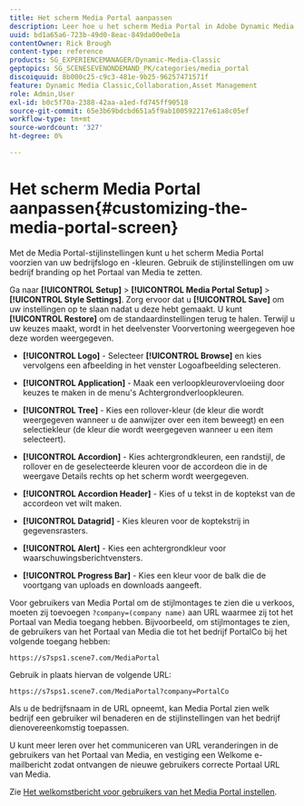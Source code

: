 ```yaml
---
title: Het scherm Media Portal aanpassen
description: Leer hoe u het scherm Media Portal in Adobe Dynamic Media Classic kunt aanpassen.
uuid: bd1a65a6-723b-49d0-8eac-849da00e0e1a
contentOwner: Rick Brough
content-type: reference
products: SG_EXPERIENCEMANAGER/Dynamic-Media-Classic
geptopics: SG_SCENESEVENONDEMAND_PK/categories/media_portal
discoiquuid: 8b000c25-c9c3-481e-9b25-96257471571f
feature: Dynamic Media Classic,Collaboration,Asset Management
role: Admin,User
exl-id: b0c5f70a-2388-42aa-a1ed-fd745ff90518
source-git-commit: 65e3b69bdcbd651a5f9ab100592217e61a8c05ef
workflow-type: tm+mt
source-wordcount: '327'
ht-degree: 0%

---
```


# Het scherm Media Portal aanpassen{#customizing-the-media-portal-screen}

Met de Media Portal-stijlinstellingen kunt u het scherm Media Portal voorzien van uw bedrijfslogo en -kleuren. Gebruik de stijlinstellingen om uw bedrijf branding op het Portaal van Media te zetten.

Ga naar **[!UICONTROL Setup]** > **[!UICONTROL Media Portal Setup]** > **[!UICONTROL Style Settings]**. Zorg ervoor dat u **[!UICONTROL Save]** om uw instellingen op te slaan nadat u deze hebt gemaakt. U kunt **[!UICONTROL Restore]** om de standaardinstellingen terug te halen. Terwijl u uw keuzes maakt, wordt in het deelvenster Voorvertoning weergegeven hoe deze worden weergegeven.

* **[!UICONTROL Logo]** - Selecteer **[!UICONTROL Browse]** en kies vervolgens een afbeelding in het venster Logoafbeelding selecteren.

* **[!UICONTROL Application]** - Maak een verloopkleurovervloeiing door keuzes te maken in de menu&#39;s Achtergrondverloopkleuren.

* **[!UICONTROL Tree]** - Kies een rollover-kleur (de kleur die wordt weergegeven wanneer u de aanwijzer over een item beweegt) en een selectiekleur (de kleur die wordt weergegeven wanneer u een item selecteert).

* **[!UICONTROL Accordion]** - Kies achtergrondkleuren, een randstijl, de rollover en de geselecteerde kleuren voor de accordeon die in de weergave Details rechts op het scherm wordt weergegeven.

* **[!UICONTROL Accordion Header]** - Kies of u tekst in de koptekst van de accordeon vet wilt maken.

* **[!UICONTROL Datagrid]** - Kies kleuren voor de koptekstrij in gegevensrasters.

* **[!UICONTROL Alert]** - Kies een achtergrondkleur voor waarschuwingsberichtvensters.

* **[!UICONTROL Progress Bar]** - Kies een kleur voor de balk die de voortgang van uploads en downloads aangeeft.

Voor gebruikers van Media Portal om de stijlmontages te zien die u verkoos, moeten zij toevoegen `?company=(company name)` aan URL waarmee zij tot het Portaal van Media toegang hebben. Bijvoorbeeld, om stijlmontages te zien, de gebruikers van het Portaal van Media die tot het bedrijf PortalCo bij het volgende toegang hebben:

`https://s7sps1.scene7.com/MediaPortal`

Gebruik in plaats hiervan de volgende URL:

`https://s7sps1.scene7.com/MediaPortal?company=PortalCo`

Als u de bedrijfsnaam in de URL opneemt, kan Media Portal zien welk bedrijf een gebruiker wil benaderen en de stijlinstellingen van het bedrijf dienovereenkomstig toepassen.

U kunt meer leren over het communiceren van URL veranderingen in de gebruikers van het Portaal van Media, en vestiging een Welkome e-mailbericht zodat ontvangen de nieuwe gebruikers correcte Portaal URL van Media.

Zie [Het welkomstbericht voor gebruikers van het Media Portal instellen](adding-media-portal-users.md#setting_up_the_welcome_e_mail_message_for_media_portal_users).
